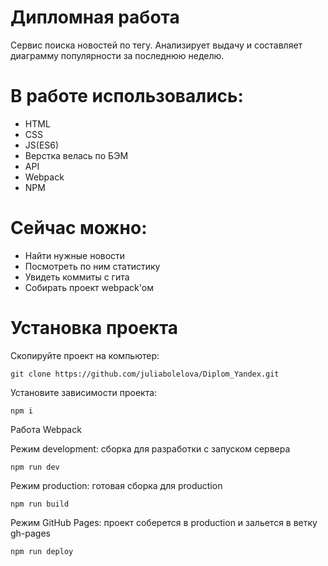# Дипломная работа 

Сервис поиска новостей по тегу. Анализирует выдачу и составляет диаграмму популярности за последнюю неделю.

# В работе использовались:
- HTML
- CSS
- JS(ES6)
- Верстка велась по БЭМ
- API
- Webpack
- NPM

# Сейчас можно:
- Найти нужные новости
- Посмотреть по ним статистику
- Увидеть коммиты с гита
- Собирать проект webpack'ом

# Установка проекта
Скопируйте проект на компьютер:

`git clone https://github.com/juliabolelova/Diplom_Yandex.git`

Установите зависимости проекта:

`npm i`

Работа Webpack

Режим development: сборка для разработки с запуском сервера

`npm run dev`

Режим production: готовая сборка для production

`npm run build`

Режим GitHub Pages: проект соберется в production и зальется в ветку gh-pages

`npm run deploy`
